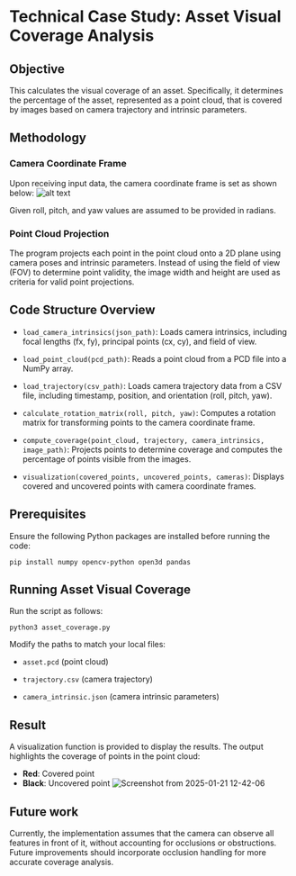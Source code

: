# Technical Case Study: Asset Visual Coverage Analysis

## Objective 

This calculates the visual coverage of an asset. Specifically, it determines the percentage of the asset, represented as a point cloud, that is covered by images based on camera trajectory and intrinsic parameters.

## Methodology 

### Camera Coordinate Frame

Upon receiving input data, the camera coordinate frame is set as shown below:
![alt text](https://facebookresearch.github.io/projectaria_tools/assets/images/camera3d-coordinate-frame-8e7eb3a8462f8402724205da4332725a.png)

Given roll, pitch, and yaw values are assumed to be provided in radians.

### Point Cloud Projection 

The program projects each point in the point cloud onto a 2D plane using camera poses and intrinsic parameters. Instead of using the field of view (FOV) to determine point validity, the image width and height are used as criteria for valid point projections.

## Code Structure Overview

* ```load_camera_intrinsics(json_path)```: Loads camera intrinsics, including focal lengths (fx, fy), principal points (cx, cy), and field of view.

* ```load_point_cloud(pcd_path)```: Reads a point cloud from a PCD file into a NumPy array.

* ```load_trajectory(csv_path)```: Loads camera trajectory data from a CSV file, including timestamp, position, and orientation (roll, pitch, yaw).

* ```calculate_rotation_matrix(roll, pitch, yaw)```: Computes a rotation matrix for transforming points to the camera coordinate frame.

* ```compute_coverage(point_cloud, trajectory, camera_intrinsics, image_path)```: Projects points to determine coverage and computes the percentage of points visible from the images.

* ```visualization(covered_points, uncovered_points, cameras)```: Displays covered and uncovered points with camera coordinate frames.

## Prerequisites

Ensure the following Python packages are installed before running the code:
```
pip install numpy opencv-python open3d pandas
```

## Running Asset Visual Coverage 

Run the script as follows:
```
python3 asset_coverage.py
```
Modify the paths to match your local files:

* ```asset.pcd``` (point cloud)

* ```trajectory.csv``` (camera trajectory)

* ```camera_intrinsic.json``` (camera intrinsic parameters)

## Result 

A visualization function is provided to display the results. The output highlights the coverage of points in the point cloud:

  * **Red**: Covered point
  * **Black**: Uncovered point 
 ![Screenshot from 2025-01-21 12-42-06](https://github.com/user-attachments/assets/2bc5efa2-cb58-4eb2-ba28-9a8632390aa8)

## Future work

Currently, the implementation assumes that the camera can observe all features in front of it, without accounting for occlusions or obstructions. Future improvements should incorporate occlusion handling for more accurate coverage analysis.


